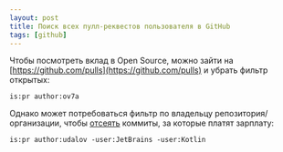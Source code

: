 ```yaml
---
layout: post
title: Поиск всех пулл-реквестов пользователя в GitHub
tags: [github]
---
```

Чтобы посмотреть вклад в Open Source, можно зайти на [https://github.com/pulls](https://github.com/pulls) и убрать фильтр открытых:
```
is:pr author:ov7a
```
Однако может потребоваться фильтр по владельцу репозитория/организации, чтобы [отсеять](https://github.com/pulls?q=is%3Apr+author%3Audalov+-user%3AJetBrains+-user%3AKotlin) коммиты, за которые платят зарплату:
```
is:pr author:udalov -user:JetBrains -user:Kotlin
```
